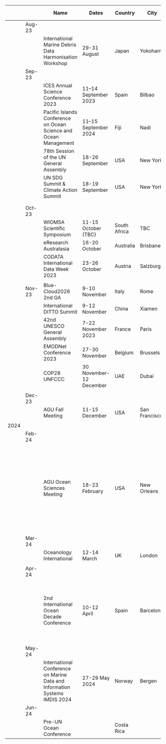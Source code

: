 |      |        | Name                                                             | Dates                    | Country      | City          | DSIG participation   | URL                                                                                                                                                                                                                                                                                                                          |
| ---- | ------ | ---------------------------------------------------------------- | ------------------------ | ------------ | ------------- | -------------------- | ---------------------------------------------------------------------------------------------------------------------------------------------------------------------------------------------------------------------------------------------------------------------------------------------------------------------------- |
|      | Aug-23 |                                                                  |                          |              |               |                      |                                                                                                                                                                                                                                                                                                                              |
|      |        | International Marine Debris Data Harmonisation Workshop          | 29-31 August             | Japan        | Yokohama      |Pier Luigi Buttigieg, Lucy Scott  | [https://geoblueplanet.org/international-marine-debris-data-harmonization-workshop/](https://geoblueplanet.org/international-marine-debris-data-harmonization-workshop/)                                                                                                                                                     |
|      | Sep-23 |                                                                  |                          |              |               |                      |                                                                                                                                                                                                                                                                                                                              |
|      |        | ICES Annual Science Conference 2023                              | 11–14 September 2023     | Spain        | Bilbao        | David Currie        | [https://www.ices.dk/events/asc/ASC2022/Pages/ASC-2023.aspx](https://www.ices.dk/events/asc/ASC2022/Pages/ASC-2023.aspx)                                                                                                                                                                                                     |
|      |        | Pacific Islands Conference on Ocean Science and Ocean Management | 11–15 September 2024     | Fiji         | Nadi          | Sioeli Tonga        | https://pccos.spc.int/work-areas/projects/pacific-islands-conference-ocean-science-and-ocean-management                                                                                                                                                                                                                      |
|      |        | 78th Session of the UN General Assembly                          | 18-26 September          | USA          | New York      |                      | [https://unfoundation.org/navigating-the-78th-session-of-the-un-general-assembly/#:~:text=September%2018%2D26%2C%202023,escalating%20in%20scale%20and%20cost.](https://unfoundation.org/navigating-the-78th-session-of-the-un-general-assembly/#:~:text=September%2018%2D26%2C%202023,escalating%20in%20scale%20and%20cost.) |
|      |        | UN SDG Summit & Climate Action Summit                            | 18-19 September          | USA          | New York      |                      | [https://www.un.org/en/conferences/SDGSummit2023](https://www.un.org/en/conferences/SDGSummit2023)                                                                                                                                                                                                                           |
|      |        |                                                                  |                          |              |               |                      |                                                                                                                                                                                                                                                                                                                              |
|      |        |                                                                  |                          |              |               |                      |                                                                                                                                                                                                                                                                                                                              |
|      | Oct-23 |                                                                  |                          |              |               |                      |                                                                                                                                                                                                                                                                                                                              |
|      |        | WIOMSA Scientific Symposium                                      | 11-15 October (TBC)      | South Africa |  TBC          |                     |                                                                                                                                                                                                                                                                                                                              |
|      |        | eResearch Australasia                                            | 16-20 October            | Australia    | Brisbane      |Eduardo Klein         | [https://conference.eresearch.edu.au](https://conference.eresearch.edu.au/)                                                                                                                                                                                                                                                  |
|      |        | CODATA International Data Week 2023                              | 23-26 October            | Austria      | Salzburg      | Corinne Bassin, Marcin Wichorowski       | [https://codata.org/events/conferences/international-data-week-2023/](https://codata.org/events/conferences/international-data-week-2023/)                                                                                                                                                                                   |
|      |        |                                                                  |                          |              |               |                      |                                                                                                                                                                                                                                                                                                                              |
|      | Nov-23 | Blue-Cloud2026 2nd GA                                            | 9-10 November            | Italy        | Rome          | Anna Silyakova       | https://blue-cloud.org/events/blue-cloud-2026-2nd-general-assembly-meeting                                                                                                                                                                                                                                                                                                |
|      |        | International DITTO Summit                                       | 9-12 November            | China        | Xiamen        |Pier Luigi Buttigieg  | https://ditto-summit2023.scimeeting.cn/en/web/index/                                                                                                                                                                                                                                                                         |
|      |        | 42nd UNESCO General Assembly                                     | 7-22 November 2023       | France       | Paris         |Louis Demargne        | [https://www.unesco.org/fr/general-conference/42?hub=420](https://www.unesco.org/fr/general-conference/42?hub=420)                                                                                                                                                                                                           |
|      |        | EMODNet Conference 2023                                          | 27-30 November           | Belgium      | Brussels      |Conor Delaney         | [https://emodnetconference2023.eu/](https://emodnetconference2023.eu/)                                                                                                                                                                                                                                                       |
|      |        | COP28 UNFCCC                                                     |  30 November-12 December | UAE          | Dubai         |                      | [https://www.cop28.com/](https://www.cop28.com/)                                                                                                                                                                                                                                                                             |
|      |        |                                                                  |                          |              |               |                      |                                                                                                                                                                                                                                                                                                                              |
|      | Dec-23 |                                                                  |                          |              |               |                      |                                                                                                                                                                                                                                                                                                                              |
|      |        | AGU Fall Meeting                                                 | 11-15 December           | USA          | San Francisco |Kevin O'Brien         | https://www.agu.org/fall-meeting                                                                                                                                                                                                                                                                                             |
|      |        |                                                                  |                          |              |               |                      |                                                                                                                                                                                                                                                                                                                              |
| 2024 |        |                                                                  |                          |              |               |                      |                                                                                                                                                                                                                                                                                                                              |
|      | Feb-24 |                                                                  |                          |              |               |                      |                                                                                                                                                                                                                                                                                                                              |
|      |        | AGU Ocean Sciences Meeting                                       | 18-23 February           | USA          | New Orleans   |  Kevin O'Brien, Conor Delaney, Louis Demargne, Corinne Bassin, Tshikana Rasehlomi, Pramod Thupaki, Anna Silyakova | https://www.agu.org/ocean-sciences-meeting                                                                                                                                                                                                                                                                                   |
|      |        |                                                                  |                          |              |               |                      |                                                                                                                                                                                                                                                                                                                              |
|      | Mar-24 |                                                                  |                          |              |               |                      |                                                                                                                                                                                                                                                                                                                              |
|      |        | Oceanology International                                         | 12-14 March              | UK           | London        | Louis Demargne       | https://www.oceanologyinternational.com/london/en-gb.html                                                                                                                                                                                                                                                                    |
|      |        |                                                                  |                          |              |               |                      |                                                                                                                                                                                                                                                                                                                              |
|      | Apr-24 |                                                                  |                          |              |               |                      |                                                                                                                                                                                                                                                                                                                              |
|      |        | 2nd International Ocean Decade Conference                        | 10-12 April              | Spain        | Barcelona     |Louis Demargne, Lucy Scott, Kevin O'Brien, Corinne Bassin, David Currie, Anna Silyakova  |                                                                                                                                                                                                                                                                                                                              |
|      |        |                                                                  |                          |              |               |                      |                                                                                                                                                                                                                                                                                                                              |
|      | May-24 |                                                                  |                          |              |               |                      |                                                                                                                                                                                                                                                                                                                              |
|      |        | International Conference on Marine Data and Information Systems IMDIS 2024  | 27-29 May 2024           | Norway       | Bergen        |  David Currie | https://imdis.seadatanet.org/                                                                                                                                                                                                                                                                                                |
|      | Jun-24 |                                                                  |                          |              |               |                      |                                                                                                                                                                                                                                                                                                                              |
|      |        | Pre-UN Ocean Conference                                          |                          | Costa Rica   |               |                      |                                                                                                                                                                                                                                                                                                                              |
